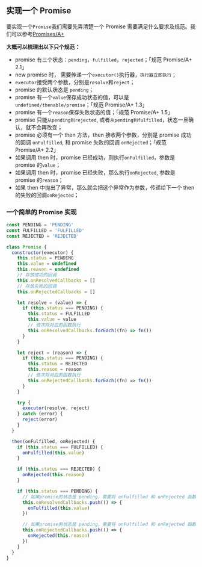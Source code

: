 ## 实现一个 Promise

要实现一个`Promise`我们需要先弄清楚一个 Promise 需要满足什么要求及规范。我们可以参考[Promises/A+](https://promisesaplus.com/)

<b>大概可以梳理出以下只个规范：</b>

- promise 有三个状态：`pending`，`fulfilled`，`rejected`；「规范 Promise/A+ 2.1」
- new promise 时， 需要传递一个`executor()`执行器，`执行器立即执行`；
- `executor`接受两个参数，分别是`resolve`和`reject`；
- promise 的默认状态是 `pending`；
- promise 有一个`value`保存成功状态的值，可以是`undefined/thenable/promise`；「规范 Promise/A+ 1.3」
- promise 有一个`reason`保存失败状态的值；「规范 Promise/A+ 1.5」
- promise 只能`从pending到rejected`, 或者`从pending到fulfilled`，状态一旦确认，就不会再改变；
- promise 必须有一个 then 方法，then 接收两个参数，分别是 promise 成功的回调 `onFulfilled`, 和 promise 失败的回调 `onRejected`；「规范 Promise/A+ 2.2」
- 如果调用 then 时，promise 已经成功，则执行`onFulfilled`，参数是 promise 的`value`；
- 如果调用 then 时，promise 已经失败，那么执行`onRejected`, 参数是 promise 的`reason`；
- 如果 then 中抛出了异常，那么就会把这个异常作为参数，传递给下一个 then 的失败的回调`onRejected`；

### 一个简单的 Promise 实现

```javascript
const PENDING = 'PENDING'
const FULFILLED = 'FULFILLED'
const REJECTED = 'REJECTED'

class Promise {
  constructor(executor) {
    this.status = PENDING
    this.value = undefined
    this.reason = undefined
    // 存放成功的回调
    this.onResolvedCallbacks = []
    // 存放失败的回调
    this.onRejectedCallbacks = []

    let resolve = (value) => {
      if (this.status === PENDING) {
        this.status = FULFILLED
        this.value = value
        // 依次将对应的函数执行
        this.onResolvedCallbacks.forEach((fn) => fn())
      }
    }

    let reject = (reason) => {
      if (this.status === PENDING) {
        this.status = REJECTED
        this.reason = reason
        // 依次将对应的函数执行
        this.onRejectedCallbacks.forEach((fn) => fn())
      }
    }

    try {
      executor(resolve, reject)
    } catch (error) {
      reject(error)
    }
  }

  then(onFulfilled, onRejected) {
    if (this.status === FULFILLED) {
      onFulfilled(this.value)
    }

    if (this.status === REJECTED) {
      onRejected(this.reason)
    }

    if (this.status === PENDING) {
      // 如果promise的状态是 pending，需要将 onFulfilled 和 onRejected 函数存放起来，等待状态确定后，再依次将对应的函数执行
      this.onResolvedCallbacks.push(() => {
        onFulfilled(this.value)
      })

      // 如果promise的状态是 pending，需要将 onFulfilled 和 onRejected 函数存放起来，等待状态确定后，再依次将对应的函数执行
      this.onRejectedCallbacks.push(() => {
        onRejected(this.reason)
      })
    }
  }
}
```
